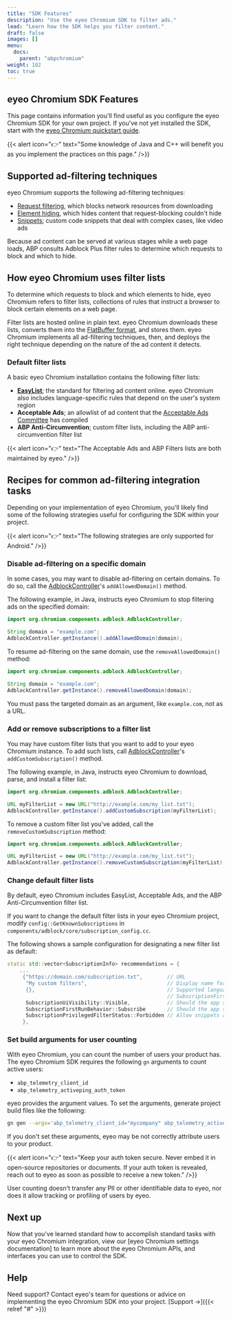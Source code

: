 ```yaml
---
title: "SDK Features"
description: "Use the eyeo Chromium SDK to filter ads."
lead: "Learn how the SDK helps you filter content."
draft: false
images: []
menu:
  docs:
    parent: "abpchromium"
weight: 102
toc: true
---
```


## eyeo Chromium SDK Features

This page contains information you'll find useful as you configure the eyeo Chromium SDK for your own project. If you've not yet installed the SDK, start with the [eyeo Chromium quickstart guide](/docs/abpchromium/quickstart).

{{< alert icon="👉" text="Some knowledge of Java and C++ will benefit you as you implement the practices on this page." />}}

## Supported ad-filtering techniques

eyeo Chromium supports the following ad-filtering techniques:

- [Request filtering](#), which blocks network resources from downloading
- [Element hiding](#), which hides content that request-blocking couldn't hide
- [Snippets](#); custom code snippets that deal with complex cases, like video ads

Because ad content can be served at various stages while a web page loads, ABP consults Adblock Plus filter rules to determine which requests to block and which to hide.

## How eyeo Chromium uses filter lists

To determine which requests to block and which elements to hide, eyeo Chromium refers to filter lists, collections of rules that instruct a browser to block certain elements on a web page.

Filter lists are hosted online in plain text. eyeo Chromium downloads these lists, converts them into the [FlatBuffer format](https://google.github.io/flatbuffers/), and stores them. eyeo Chromium implements all ad-filtering techniques, then, and deploys the right technique depending on the nature of the ad content it detects.

### Default filter lists

A basic eyeo Chromium installation contains the following filter lists:

- [**EasyList**](https://easylist.to/); the standard for filtering ad content online. eyeo Chromium also includes language-specific rules that depend on the user's system region
- **Acceptable Ads**; an allowlist of ad content that the [Acceptable Ads Committee](https://acceptableads.com/) has compiled
- **ABP Anti-Circumvention**; custom filter lists, including the ABP anti-circumvention filter list

{{< alert icon="👉" text="The Acceptable Ads and ABP Filters lists are both maintained by eyeo." />}}

## Recipes for common ad-filtering integration tasks

Depending on your implementation of eyeo Chromium, you'll likely find some of the following strategies useful for configuring the SDK within your project.

{{< alert icon="👉" text="The following strategies are only supported for Android." />}}


### Disable ad-filtering on a specific domain

In some cases, you may want to disable ad-filtering on certain domains. To do so, call the [AdblockController](https://gitlab.com/eyeo/adblockplus/abpchromium/-/blob/eyeo-103-dev/chrome/android/java/src/org/chromium/chrome/browser/adblock/AdblockController.java)'s `addAllowedDomain()` method.

The following example, in Java, instructs eyeo Chromium to stop filtering ads on the specified domain:

```java
import org.chromium.components.adblock.AdblockController;

String domain = "example.com";
AdblockController.getInstance().addAllowedDomain(domain);
```

To resume ad-filtering on the same domain, use the `removeAllowedDomain()` method:

```java
import org.chromium.components.adblock.AdblockController;

String domain = "example.com";
AdblockController.getInstance().removeAllowedDomain(domain);
```

You must pass the targeted domain as an argument, like `example.com`, not as a URL.

### Add or remove subscriptions to a filter list

You may have custom filter lists that you want to add to your eyeo Chromium instance. To add such lists, call [AdblockController](https://gitlab.com/eyeo/adblockplus/abpchromium/-/blob/eyeo-103-dev/chrome/android/java/src/org/chromium/chrome/browser/adblock/AdblockController.java)'s `addCustomSubscription()` method.

The following example, in Java, instructs eyeo Chromium to download, parse, and install a filter list:

```java
import org.chromium.components.adblock.AdblockController;

URL myFilterList = new URL("http://example.com/my_list.txt");
AdblockController.getInstance().addCustomSubscription(myFilterList);
```

To remove a custom filter list you've added, call the `removeCustomSubscription` method:

```java
import org.chromium.components.adblock.AdblockController;

URL myFilterList = new URL("http://example.com/my_list.txt");
AdblockController.getInstance().removeCustomSubscription(myFilterList);
```

### Change default filter lists

By default, eyeo Chromium includes EasyList, Acceptable Ads, and the ABP Anti-Circumvention filter list.

If you want to change the default filter lists in your eyeo Chromium project, modify `config::GetKnownSubscriptions` in `components/adblock/core/subscription_config.cc`.

The following shows a sample configuration for designating a new filter list as default:

```cpp
static std::vector<SubscriptionInfo> recommendations = {
    ...
     {"https://domain.com/subscription.txt",        // URL
      "My custom filters",                          // Display name for settings
      {},                                           // Supported languages list, considered for
                                                    // SubscriptionFirstRunBehavior::SubscribeIfLocaleMatch
      SubscriptionUiVisibility::Visible,            // Should the app show a subscription in the settings
      SubscriptionFirstRunBehavior::Subscribe       // Should the app subscribe on first run
      SubscriptionPrivilegedFilterStatus::Forbidden // Allow snippets and header filters or not
     },
```

### Set build arguments for user counting

With eyeo Chromium, you can count the number of users your product has. The eyeo Chromium SDK requires the following `gn` arguments to count active users:

* `abp_telemetry_client_id`
* `abp_telemetry_activeping_auth_token`

eyeo provides the argument values. To set the arguments, generate project build files like the following:

```sh
gn gen --args='abp_telemetry_client_id="mycompany" abp_telemetry_activeping_auth_token="peyJhbGciOiJIUzI1NiIsInR5cCI6IkpXVCJ9" ...' ...
```

If you don't set these arguments, eyeo may be not correctly attribute users to your product.

{{< alert icon="👉" text="Keep your auth token secure. Never embed it in open-source repositories or documents. If your auth token is revealed, reach out to eyeo as soon as possible to receive a new token." />}}

User counting doesn't transfer any PII or other identifiable data to eyeo, nor does it allow tracking or profiling of users by eyeo.

## Next up

Now that you've learned standard how to accomplish standard tasks with your eyeo Chromium integration, view our [eyeo Chromium settings documentation] to learn more about the eyeo Chromium APIs, and interfaces you can use to control the SDK.

## Help

Need support?  Contact eyeo's team for questions or advice on implementing the eyeo Chromium SDK into your project. [Support →]({{< relref "#" >}})
